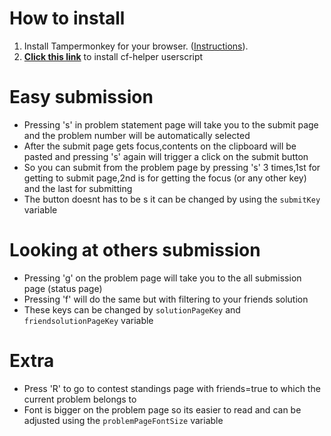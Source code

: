 # How to install

1. Install Tampermonkey for your browser. ([Instructions](https://tampermonkey.net/)).
2. [**Click this link**](https://github.com/renzhamin/codeforces-helper/raw/master/cf-helper.user.js) to install cf-helper userscript


# Easy submission
- Pressing 's' in problem statement page will take you to the submit page and the problem number will be automatically selected
- After the submit page gets focus,contents on the clipboard will be pasted and pressing 's' again will trigger a click on the submit button
- So you can submit from the problem page by pressing 's' 3 times,1st for getting to submit page,2nd is for getting the focus (or any other key) and the last for submitting
- The button doesnt has to be s it can be changed by using the `submitKey` variable


# Looking at others submission
- Pressing 'g' on the problem page will take you to the all submission page (status page)
- Pressing 'f' will do the same but with filtering to your friends solution
- These keys can be changed by `solutionPageKey` and `friendsolutionPageKey` variable


# Extra
- Press 'R' to go to contest standings page with friends=true to which the current problem belongs to
- Font is bigger on the problem page so its easier to read and can be adjusted using the `problemPageFontSize` variable
